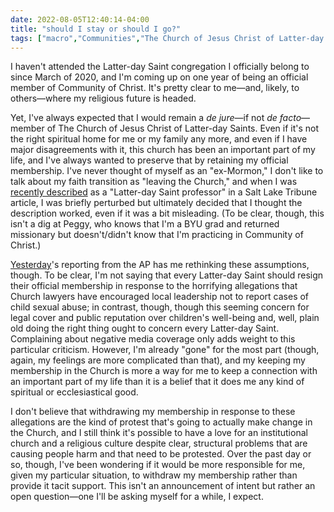 ```yaml
---
date: 2022-08-05T12:40:14-04:00
title: "should I stay or should I go?"
tags: ["macro","Communities","The Church of Jesus Christ of Latter-day Saints","Mormonism","Community of Christ","abuse","child abuse","sexual abuse","faith transition"]
---
```


I haven't attended the Latter-day Saint congregation I officially belong to since March of 2020, and I'm coming up on one year of being an official member of Community of Christ. It's pretty clear to me—and, likely, to others—where my religious future is headed.

Yet, I've always expected that I would remain a *de jure*—if not *de facto*—member of The Church of Jesus Christ of Latter-day Saints. Even if it's not the right spiritual home for me or my family any more, and even if I have major disagreements with it, this church has been an important part of my life, and I've always wanted to preserve that by retaining my official membership. I've never thought of myself as an "ex-Mormon," I don't like to talk about my faith transition as "leaving the Church," and when I was [recently described](https://spencergreenhalgh.com/work/quoted-in-salt-lake-tribune-on-lds-missionaries-use-of-social-media/) as a "Latter-day Saint professor" in a Salt Lake Tribune article, I was briefly perturbed but ultimately decided that I thought the description worked, even if it was a bit misleading. (To be clear, though, this isn't a dig at Peggy, who knows that I'm a BYU grad and returned missionary but doesn't/didn't know that I'm practicing in Community of Christ.)

[Yesterday](https://spencergreenhalgh.com/communities/2022-08-04-this-is/)'s reporting from the AP has me rethinking these assumptions, though. To be clear, I'm not saying that every Latter-day Saint should resign their official membership in response to the horrifying allegations that Church lawyers have encouraged local leadership not to report cases of child sexual abuse; in contrast, though, though this seeming concern for legal cover and public reputation over children's well-being and, well, plain old doing the right thing ought to concern every Latter-day Saint. Complaining about negative media coverage only adds weight to this particular criticism. However, I'm already "gone" for the most part (though, again, my feelings are more complicated than that), and my keeping my membership in the Church is more a way for me to keep a connection with an important part of my life than it is a belief that it does me any kind of spiritual or ecclesiastical good. 

I don't believe that withdrawing my membership in response to these allegations are the kind of protest that's going to actually make change in the Church, and I still think it's possible to have a love for an institutional church and a religious culture despite clear, structural problems that are causing people harm and that need to be protested. Over the past day or so, though, I've been wondering if it would be more responsible for me, given my particular situation, to withdraw my membership rather than provide it tacit support. This isn't an announcement of intent but rather an open question—one I'll be asking myself for a while, I expect.